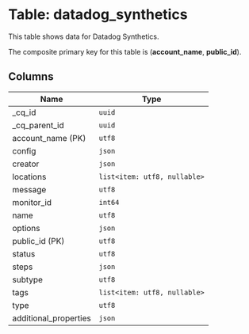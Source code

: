 # Table: datadog_synthetics

This table shows data for Datadog Synthetics.

The composite primary key for this table is (**account_name**, **public_id**).

## Columns

| Name          | Type          |
| ------------- | ------------- |
|_cq_id|`uuid`|
|_cq_parent_id|`uuid`|
|account_name (PK)|`utf8`|
|config|`json`|
|creator|`json`|
|locations|`list<item: utf8, nullable>`|
|message|`utf8`|
|monitor_id|`int64`|
|name|`utf8`|
|options|`json`|
|public_id (PK)|`utf8`|
|status|`utf8`|
|steps|`json`|
|subtype|`utf8`|
|tags|`list<item: utf8, nullable>`|
|type|`utf8`|
|additional_properties|`json`|